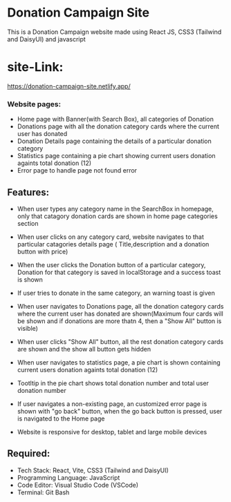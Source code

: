 # Donation Campaign Site

This is a Donation Campaign website made using React JS, CSS3 (Tailwind and DaisyUI) and javascript

# site-Link:  
https://donation-campaign-site.netlify.app/

### Website pages:

- Home page with Banner(with Search Box), all categories of Donation
- Donations page with all the donation category cards where the current user has donated
- Donation Details page containing the details of a particular donation category
- Statistics page containing a pie chart showing current users donation againts total donation (12)
- Error page to handle page not found error

## Features:

- When user types any category name in the SearchBox in homepage, only that catagory donation cards are shown in home page categories section

- When user clicks on any category card, website navigates to that particular catagories details page ( Title,description and a donation button with price)

- When the user clicks the Donation button of a particular category, Donation for that category is saved in localStorage and a success toast is shown
- If user tries to donate in the same category, an warning toast is given
- When user navigates to Donations page, all the donation category cards where the current user has donated are shown(Maximum four cards will be shown and if donations are more thatn 4, then a "Show All" button is visible)
- When user clicks "Show All" button, all the rest donation category cards are shown and the show all button gets hidden
- When user navigates to statistics page, a pie chart is shown containing current users donation againts total donation (12)
- Tootltip in the pie chart shows total donation number and total user donation number
- If user navigates a non-existing page, an customized error page is shown with "go back" button, when the go back button is pressed, user is navigated to the Home page
- Website is responsive for desktop, tablet and large mobile devices

## Required:
- Tech Stack: React, Vite, CSS3 (Tailwind and DaisyUI)
- Programming Language: JavaScript
- Code Editor: Visual Studio Code (VSCode)
- Terminal: Git Bash
